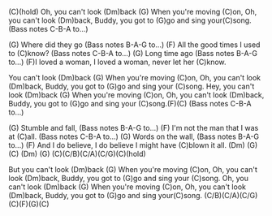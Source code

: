 (C)(hold) 
Oh, you can't look (Dm)back
(G) When you're moving (C)on,
Oh, you can't look (Dm)back,
Buddy, you got to (G)go and sing your(C)song.
(Bass notes C-B-A to...)

(G) Where did they go 
(Bass notes B-A-G to...)
(F) All the good times I used to (C)know? 
(Bass notes C-B-A to...)
(G) Long time ago
(Bass notes B-A-G to...)
(F)I loved a woman,
I loved a woman, never let her (C)know.

You can't look (Dm)back
(G) When you're moving (C)on,
Oh, you can't look (Dm)back,
Buddy, you got to (G)go and sing your (C)song.
Hey, you can't look (Dm)back
(G) When you're moving (C)on,
Oh, you can't look (Dm)back,
Buddy, you got to (G)go and sing your (C)song.(F)(C)
(Bass notes C-B-A to...)

(G) Stumble and fall,
(Bass notes B-A-G to...)
(F) I'm not the man that I was at (C)all.
(Bass notes C-B-A to...)
(G) Words on the wall, 
(Bass notes B-A-G to...)
(F) And I do believe,
I do believe I might have (C)blown it all.
(Dm) (G) (C)  (Dm) (G) (C)(C/B)(C/A)(C/G)(C)(hold)

But you can't look (Dm)back
(G) When you're moving (C)on,
Oh, you can't look (Dm)back,
Buddy, you got to (G)go and sing your (C)song.
Oh, you can't look (Dm)back
(G) When you're moving (C)on,
Oh, you can't look (Dm)back,
Buddy, you got to (G)go and sing your(C)song.
(C/B)(C/A)(C/G)(C)(F)(G)(C)
